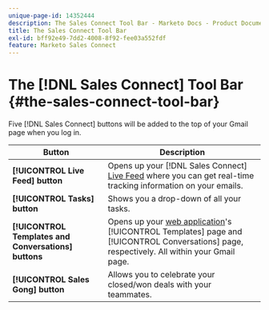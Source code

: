 ```yaml
---
unique-page-id: 14352444
description: The Sales Connect Tool Bar - Marketo Docs - Product Documentation
title: The Sales Connect Tool Bar
exl-id: bff92e49-7dd2-4008-8f92-fee03a552fdf
feature: Marketo Sales Connect
---
```

# The [!DNL Sales Connect] Tool Bar {#the-sales-connect-tool-bar}

Five [!DNL Sales Connect] buttons will be added to the top of your Gmail page when you log in.

| Button | Description |
|---|---|
| **[!UICONTROL Live Feed] button** | Opens up your [!DNL Sales Connect] [Live Feed](https://toutapp.com/next#live) where you can get real-time tracking information on your emails. |
| **[!UICONTROL Tasks] button** | Shows you a drop-down of all your tasks. |
| **[!UICONTROL Templates and Conversations] buttons** | Opens up your [web application](https://toutapp.com/login)'s [!UICONTROL Templates] page and [!UICONTROL Conversations] page, respectively. All within your Gmail page. |
| **[!UICONTROL Sales Gong] button** | Allows you to celebrate your closed/won deals with your teammates. |
